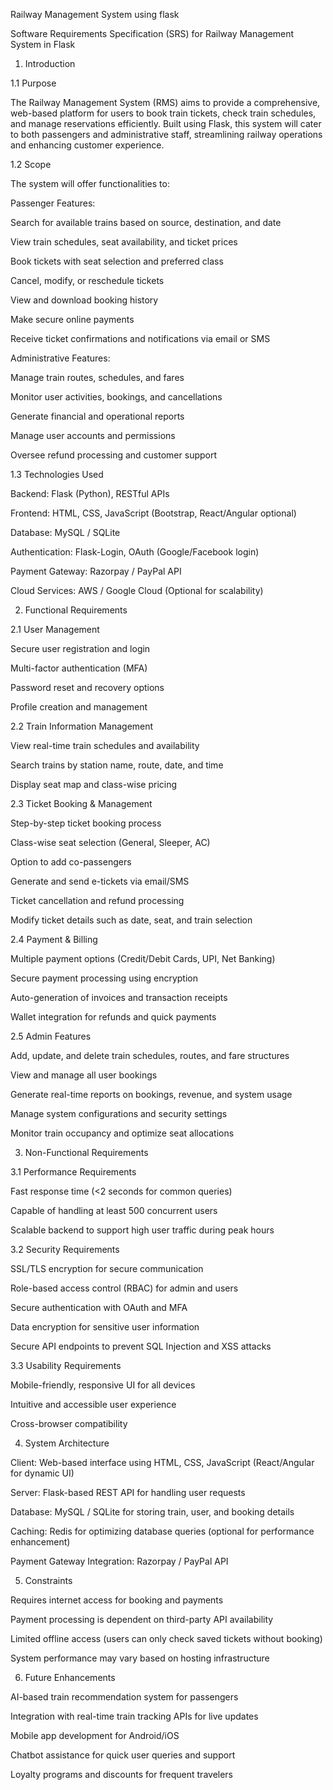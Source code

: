 Railway Management System using flask



Software Requirements Specification (SRS) for Railway Management System in Flask

1. Introduction

1.1 Purpose

The Railway Management System (RMS) aims to provide a comprehensive, web-based platform for users to book train tickets, check train schedules, and manage reservations efficiently. Built using Flask, this system will cater to both passengers and administrative staff, streamlining railway operations and enhancing customer experience.

1.2 Scope

The system will offer functionalities to:

Passenger Features:

Search for available trains based on source, destination, and date

View train schedules, seat availability, and ticket prices

Book tickets with seat selection and preferred class

Cancel, modify, or reschedule tickets

View and download booking history

Make secure online payments

Receive ticket confirmations and notifications via email or SMS

Administrative Features:

Manage train routes, schedules, and fares

Monitor user activities, bookings, and cancellations

Generate financial and operational reports

Manage user accounts and permissions

Oversee refund processing and customer support

1.3 Technologies Used

Backend: Flask (Python), RESTful APIs

Frontend: HTML, CSS, JavaScript (Bootstrap, React/Angular optional)

Database: MySQL / SQLite

Authentication: Flask-Login, OAuth (Google/Facebook login)

Payment Gateway: Razorpay / PayPal API

Cloud Services: AWS / Google Cloud (Optional for scalability)

2. Functional Requirements

2.1 User Management

Secure user registration and login

Multi-factor authentication (MFA)

Password reset and recovery options

Profile creation and management

2.2 Train Information Management

View real-time train schedules and availability

Search trains by station name, route, date, and time

Display seat map and class-wise pricing

2.3 Ticket Booking & Management

Step-by-step ticket booking process

Class-wise seat selection (General, Sleeper, AC)

Option to add co-passengers

Generate and send e-tickets via email/SMS

Ticket cancellation and refund processing

Modify ticket details such as date, seat, and train selection

2.4 Payment & Billing

Multiple payment options (Credit/Debit Cards, UPI, Net Banking)

Secure payment processing using encryption

Auto-generation of invoices and transaction receipts

Wallet integration for refunds and quick payments

2.5 Admin Features

Add, update, and delete train schedules, routes, and fare structures

View and manage all user bookings

Generate real-time reports on bookings, revenue, and system usage

Manage system configurations and security settings

Monitor train occupancy and optimize seat allocations

3. Non-Functional Requirements

3.1 Performance Requirements

Fast response time (<2 seconds for common queries)

Capable of handling at least 500 concurrent users

Scalable backend to support high user traffic during peak hours

3.2 Security Requirements

SSL/TLS encryption for secure communication

Role-based access control (RBAC) for admin and users

Secure authentication with OAuth and MFA

Data encryption for sensitive user information

Secure API endpoints to prevent SQL Injection and XSS attacks

3.3 Usability Requirements

Mobile-friendly, responsive UI for all devices

Intuitive and accessible user experience

Cross-browser compatibility

4. System Architecture

Client: Web-based interface using HTML, CSS, JavaScript (React/Angular for dynamic UI)

Server: Flask-based REST API for handling user requests

Database: MySQL / SQLite for storing train, user, and booking details

Caching: Redis for optimizing database queries (optional for performance enhancement)

Payment Gateway Integration: Razorpay / PayPal API

5. Constraints

Requires internet access for booking and payments

Payment processing is dependent on third-party API availability

Limited offline access (users can only check saved tickets without booking)

System performance may vary based on hosting infrastructure

6. Future Enhancements

AI-based train recommendation system for passengers

Integration with real-time train tracking APIs for live updates

Mobile app development for Android/iOS

Chatbot assistance for quick user queries and support

Loyalty programs and discounts for frequent travelers
